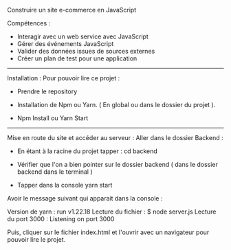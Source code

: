 Construire un site e-commerce en JavaScript 

Compétences : 

-  Interagir avec un web service avec JavaScript
-  Gérer des événements JavaScript 
-  Valider des données issues de sources externes 
-  Créer un plan de test pour une application 

----------------------------------------------------------------------------

Installation : 
Pour pouvoir lire ce projet : 

- Prendre le repository

- Installation de Npm ou Yarn.  ( En global ou dans le dossier du projet ). 

- Npm Install ou Yarn Start

----------------------------------------------------------------------------

Mise en route du site et accéder au serveur : 
Aller dans le dossier Backend :

- En étant à la racine du projet  tapper :  cd backend

- Vérifier que l'on a bien pointer sur le dossier backend ( dans le dossier backend dans le terminal )

- Tapper dans la console yarn start
 
Avoir le message suivant qui apparait dans la console : 

Version de yarn  : run v1.22.18
Lecture du fichier : $ node server.js
Lecture du port 3000 : Listening on port 3000

Puis, cliquer sur le fichier index.html  et l'ouvrir avec un navigateur pour pouvoir lire le projet. 

